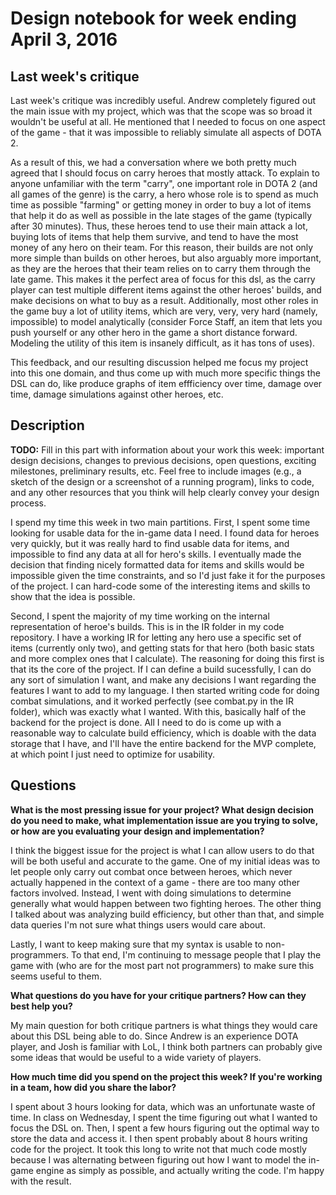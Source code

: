 # Design notebook for week ending April 3, 2016

## Last week's critique


Last week's critique was incredibly useful. Andrew completely figured out the main issue with my project, which was that the scope was so broad it wouldn't be useful at all. He mentioned that I needed to focus on one aspect of the game - that it was impossible to reliably simulate all aspects of DOTA 2. 

As a result of this, we had a conversation where we both pretty much agreed that I should focus on carry heroes that mostly attack. To explain to anyone unfamiliar with the term "carry", one important role in DOTA 2 (and all games of the genre) is the carry, a hero whose role is to spend as much time as possible "farming" or getting money in order to buy a lot of items that help it do as well as possible in the late stages of the game (typically after 30 minutes). Thus, these heroes tend to use their main attack a lot, buying lots of items that help them survive, and tend to have the most money of any hero on their team. For this reason, their builds are not only more simple than builds on other heroes, but also arguably more important, as they are the heroes that their team relies on to carry them through the late game. This makes it the perfect area of focus for this dsl, as the carry player can test multiple different items against the other heroes' builds, and make decisions on what to buy as a result. Additionally, most other roles in the game buy a lot of utility items, which are very, very, very hard (namely, impossible) to model analytically (consider Force Staff, an item that lets you push yourself or any other hero in the game a short distance forward. Modeling the utility of this item is insanely difficult, as it has tons of uses).

This feedback, and our resulting discussion helped me focus my project into this one domain, and thus come up with much more specific things the DSL can do, like produce graphs of item effficiency over time, damage over time, damage simulations against other heroes, etc.  


## Description

**TODO:** Fill in this part with information about your work this week:
important design decisions, changes to previous decisions, open questions,
exciting milestones, preliminary results, etc. Feel free to include images
(e.g., a sketch of the design or a screenshot of a running program), links to
code, and any other resources that you think will help clearly convey your
design process.

I spend my time this week in two main partitions. First, I spent some time looking for usable data for the in-game data I need. I found data for heroes very quickly, but it was really hard to find usable data for items, and impossible to find any data at all for hero's skills. I eventually made the decision that finding nicely formatted data for items and skills would be impossible given the time constraints, and so I'd just fake it for the purposes of the project. I can hard-code some of the interesting items and skills to show that the idea is possible. 

Second, I spent the majority of my time working on the internal representation of heroe's builds. This is in the IR folder in my code repository. I have a working IR for letting any hero use a specific set of items (currently only two), and getting stats for that hero (both basic stats and more complex ones that I calculate). The reasoning for doing this first is that its the core of the project. If I can define a build sucessfully, I can do any sort of simulation I want, and make any decisions I want regarding the features I want to add to my language. I then started writing code for doing combat simulations, and it worked perfectly (see combat.py in the IR folder), which was exactly what I wanted. With this, basically half of the backend for the project is done. All I need to do is come up with a reasonable way to calculate build efficiency, which is doable with the data storage that I have, and I'll have the entire backend for the MVP complete, at which point I just need to optimize for usability.

## Questions

**What is the most pressing issue for your project? What design decision do
you need to make, what implementation issue are you trying to solve, or how
are you evaluating your design and implementation?**

I think the biggest issue for the project is what I can allow users to do that will be both useful and accurate to the game. One of my initial ideas was to let people only carry out combat once between heroes, which never actually happened in the context of a game - there are too many other factors involved. Instead, I went with doing simulations to determine generally what would happen between two fighting heroes. The other thing I talked about was analyzing build efficiency, but other than that, and simple data queries I'm not sure what things users would care about.

Lastly, I want to keep making sure that my syntax is usable to non-programmers. To that end, I'm continuing to message people that I play the game with (who are for the most part not programmers) to make sure this seems useful to them. 

**What questions do you have for your critique partners? How can they best help
you?**

My main question for both critique partners is what things they would care about this DSL being able to do. Since Andrew is an experience DOTA player, and Josh is familiar with LoL, I think both partners can probably give some ideas that would be useful to a wide variety of players. 

**How much time did you spend on the project this week? If you're working in a
team, how did you share the labor?**

I spent about 3 hours looking for data, which was an unfortunate waste of time. In class on Wednesday, I spent the time figuring out what I wanted to focus the DSL on. Then, I spent a few hours figuring out the optimal way to store the data and access it. I then spent probably about 8 hours writing code for the project. It took this long to write not that much code mostly because I was alternating between figuring out how I want to model the in-game engine as simply as possible, and actually writing the code. I'm happy with the result. 


